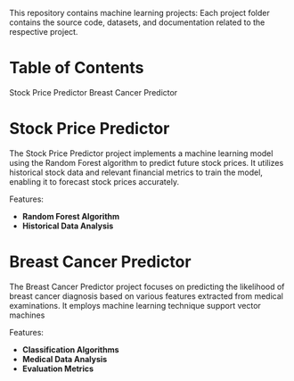 This repository contains machine learning projects:  Each project folder contains the source code, datasets, and documentation related to the respective project.

# Table of Contents
Stock Price Predictor
Breast Cancer Predictor

# Stock Price Predictor
 The Stock Price Predictor project implements a machine learning model using the Random Forest algorithm to predict future stock prices. It utilizes historical stock data and relevant financial metrics to train the model, enabling it to forecast stock prices accurately.

Features:
- **Random Forest Algorithm**
- **Historical Data Analysis**

# Breast Cancer Predictor

The Breast Cancer Predictor project focuses on predicting the likelihood of breast cancer diagnosis based on various features extracted from medical examinations. It employs machine learning technique support vector machines

Features:
- **Classification Algorithms**
- **Medical Data Analysis**
- **Evaluation Metrics**

